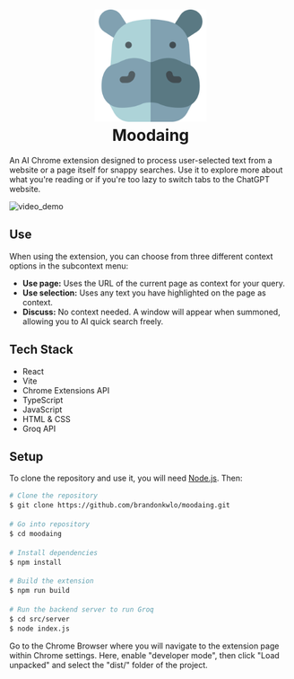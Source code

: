 <h1 align="center">
<img src="./public/hippo.png" alt="moodaing" width="200">
<br>
Moodaing
</br>
</h1>

An AI Chrome extension designed to process user-selected text from a website or a page itself for snappy searches. Use it to explore more about what you're reading or if you're too lazy to switch tabs to the ChatGPT website.

![video_demo](./docs/moodaing_video_demo.gif)

## Use

When using the extension, you can choose from three different context options in the subcontext menu:

- **Use page:** Uses the URL of the current page as context for your query.
- **Use selection:** Uses any text you have highlighted on the page as context.
- **Discuss:** No context needed. A window will appear when summoned, allowing you to AI quick search freely.

## Tech Stack

- React
- Vite
- Chrome Extensions API
- TypeScript
- JavaScript
- HTML & CSS
- Groq API

## Setup

To clone the repository and use it, you will need [Node.js](https://nodejs.org/en/download/). Then:

```bash
# Clone the repository
$ git clone https://github.com/brandonkwlo/moodaing.git

# Go into repository
$ cd moodaing

# Install dependencies
$ npm install

# Build the extension
$ npm run build

# Run the backend server to run Groq
$ cd src/server
$ node index.js
```

Go to the Chrome Browser where you will navigate to the extension page within Chrome settings. Here, enable "developer mode", then click "Load unpacked" and select the "dist/" folder of the project.
